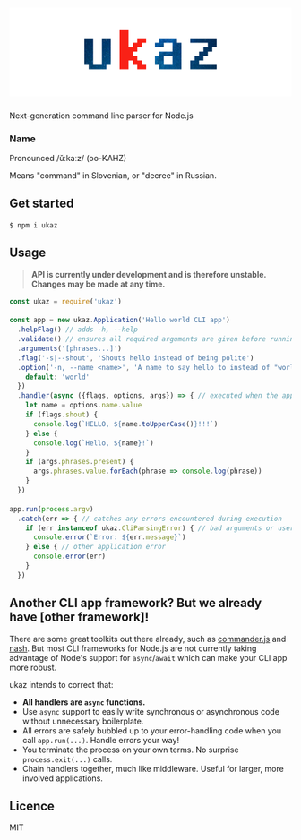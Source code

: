 # [![ukaz](ukaz-github-header.png)](https://github.com/adalinesimonian/ukaz)

Next-generation command line parser for Node.js

### Name

Pronounced /ǔːkaːz/ (oo-KAHZ)

Means "command" in Slovenian, or "decree" in Russian.

## Get started

```
$ npm i ukaz
```

## Usage

> **API is currently under development and is therefore unstable.
> Changes may be made at any time.**

```javascript
const ukaz = require('ukaz')

const app = new ukaz.Application('Hello world CLI app')
  .helpFlag() // adds -h, --help
  .validate() // ensures all required arguments are given before running handler
  .arguments('[phrases...]')
  .flag('-s|--shout', 'Shouts hello instead of being polite')
  .option('-n, --name <name>', 'A name to say hello to instead of "world"', {
    default: 'world'
  })
  .handler(async ({flags, options, args}) => { // executed when the app runs
    let name = options.name.value
    if (flags.shout) {
      console.log(`HELLO, ${name.toUpperCase()}!!!`)
    } else {
      console.log(`Hello, ${name}!`)
    }
    if (args.phrases.present) {
      args.phrases.value.forEach(phrase => console.log(phrase))
    }
  })

app.run(process.argv)
  .catch(err => { // catches any errors encountered during execution
    if (err instanceof ukaz.CliParsingError) { // bad arguments or user input
      console.error(`Error: ${err.message}`)
    } else { // other application error
      console.error(err)
    }
  })
```

## Another CLI app framework? But we already have [other framework]!

There are some great toolkits out there already, such as [commander.js](https://github.com/tj/commander.js) and [nash](https://github.com/scottcorgan/nash). But most CLI frameworks for Node.js are not currently taking advantage of Node's support for `async`/`await` which can make your CLI app more robust.

ukaz intends to correct that:

- **All handlers are `async` functions.**
- Use `async` support to easily write synchronous or asynchronous code without unnecessary boilerplate.
- All errors are safely bubbled up to your error-handling code when you call `app.run(...)`. Handle errors your way!
- You terminate the process on your own terms. No surprise `process.exit(...)` calls.
- Chain handlers together, much like middleware. Useful for larger, more involved applications.

## Licence

MIT
